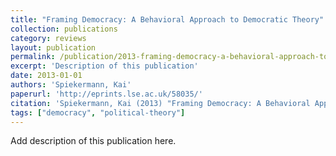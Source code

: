 ```yaml
---
title: "Framing Democracy: A Behavioral Approach to Democratic Theory"
collection: publications
category: reviews
layout: publication
permalink: /publication/2013-framing-democracy-a-behavioral-approach-to-democra
excerpt: 'Description of this publication'
date: 2013-01-01
authors: 'Spiekermann, Kai'
paperurl: 'http://eprints.lse.ac.uk/58035/'
citation: 'Spiekermann, Kai (2013) "Framing Democracy: A Behavioral Approach to Democratic Theory".'
tags: ["democracy", "political-theory"]
---
```


Add description of this publication here.
